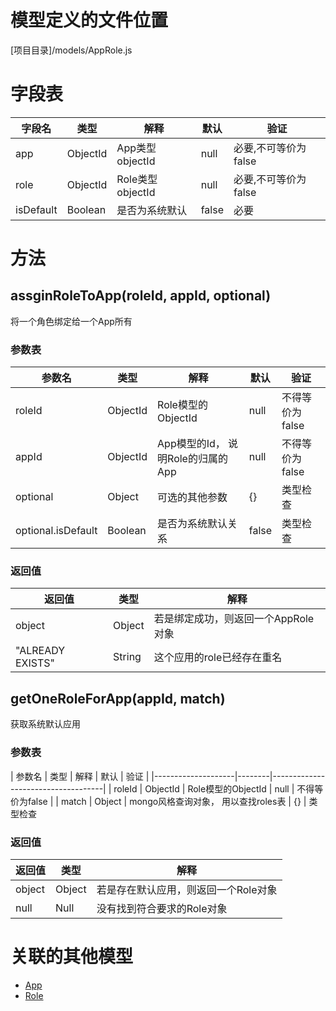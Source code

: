 <!-- TITLE: AppRole模型 -->
<!-- SUBTITLE: 用以表示应用内角色的关系 -->
# 模型定义的文件位置
[项目目录]/models/AppRole.js

# 字段表
| 字段名           | 类型   | 解释                                               | 默认             | 验证       |
|------------------|--------|----------------------------------------------------|------------------|------------|
| app    | ObjectId | App类型objectId                               | null               | 必要,不可等价为false       |
| role    | ObjectId | Role类型objectId                               | null               | 必要,不可等价为false       |
| isDefault    | Boolean | 是否为系统默认                               | false               | 必要       |


# 方法

## assginRoleToApp(roleId, appId, optional)
将一个角色绑定给一个App所有
### 参数表
| 参数名 | 类型     | 解释                                         | 默认   | 验证                                        |
|--------|----------|----------------------------------------------|--------|---------------------------------------------|
| roleId | ObjectId   | Role模型的ObjectId                        | null    | 不得等价为false          |
| appId  | ObjectId | App模型的Id， 说明Role的归属的App               | null   | 不得等价为false                                 |
| optional   | Object   | 可选的其他参数| {} | 类型检查 |
| optional.isDefault   | Boolean   | 是否为系统默认关系| false | 类型检查 |


### 返回值
| 返回值             | 类型   | 解释                               |
|--------------------|--------|------------------------------------|
| object       | Object | 若是绑定成功，则返回一个AppRole对象 |
| "ALREADY EXISTS"    | String | 这个应用的role已经存在重名           |


## getOneRoleForApp(appId, match)
获取系统默认应用
### 参数表
| 参数名 | 类型     | 解释                                         | 默认   | 验证                                        |
|--------------------|--------|------------------------------------|
| roleId | ObjectId   | Role模型的ObjectId                        | null    | 不得等价为false          |
| match   | Object   | mongo风格查询对象， 用以查找roles表 | {} | 类型检查
### 返回值
| 返回值             | 类型   | 解释                               |
|--------------------|--------|------------------------------------|
| object        | Object | 若是存在默认应用，则返回一个Role对象 |
| null | Null | 没有找到符合要求的Role对象 |           |


# 关联的其他模型

* [App](/app模型)
* [Role](/role模型)


